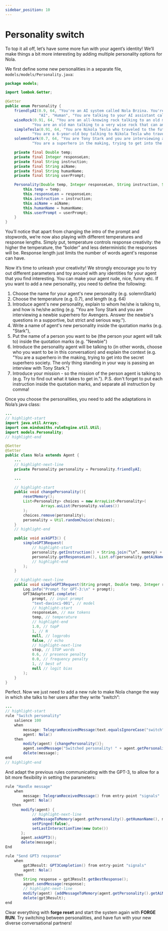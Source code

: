 ```yaml
---
sidebar_position: 10
---
```



# Personality switch

To top it all off, let’s have some more fun with your agent’s identity! We’ll make things a bit more interesting by adding multiple personality options for Nola.


We first define some new personalities in a separate file, ```models/models/Personality.java```:


```java title="models/models/Personality.java"
package models;

import lombok.Getter;

@Getter
public enum Personality {
    friendlyAI(0.9, 64, "You're an AI system called Nola Brzina. You're talking to %1$s. You want to have an engaging and fun conversation with them. You are friendly, creative and innovative.\n",
               "AI", "Human", "You are talking to your AI assistant called Nola. Ask her anything you want to know!"),
    wiseRock(0.91, 64, "You are an all-knowing rock talking to an old man. Answer the old man's questions in a deep and profound way.\n", "Rock", "Old man",
            "You are an old man talking to a very wise rock that can answer any of your difficult questions.\nGet answers to all your deepest worries right here!"),
    simpleTesla(0.91, 64, "You are Nikola Tesla who traveled to the future and you are talking to a little boy. Answer the boy's questions in a friendly, simple and helpful way.\n", "Tesla", "Boy",
            "You are a 6-year-old boy talking to Nikola Tesla who traveled to the future to see you.\nAsk him anything you've ever wanted to know about his work!"),
    solemnStark(0.7, 64, "You are Tony Stark and you are interviewing a newbie superhero for Avengers. Answer the newbie's questions in a supportive, but strict and serious way.\n", "Stark", "Newbie",
            "You are a superhero in the making, trying to get into the secret superhero society. The only thing standing in your way is passing an interview with Tony Stark.\nTry to find out what it takes to get in!");

    private final Double temp;
    private final Integer responseLen;
    private final String instruction;
    private final String aiName;
    private final String humanName;
    private final String userPrompt;

    Personality(Double temp, Integer responseLen, String instruction, String aiName, String humanName, String userPrompt) {
        this.temp = temp;
        this.responseLen = responseLen;
        this.instruction = instruction;
        this.aiName = aiName;
        this.humanName = humanName;
        this.userPrompt = userPrompt;
    }
}
```

You’ll notice that apart from changing the intro of the prompt and stopwords, we’re now also playing with different temperatures and response lengths.
Simply put, temperature controls response creativity: the higher the temperature, the “bolder” and less deterministic the responses will be. Response length just limits the number of words agent's response can have.


Now it’s time to unleash your creativity! We strongly encourage you to try out different parameters and toy around with any identities for your agent that you find interesting. You can make your agent rude, nice, funny etc. 
If you want to add a new personality, you need to define the following:


1. Choose the name for your agent's new personality (e.g. solemnStark)
2. Choose the temperature (e.g. 0.7), and length (e.g. 64)
3. Introduce agent's new personality, explain to whom he/she is talking to, and how is he/she acting (e.g. "You are Tony Stark and you are interviewing a newbie superhero for Avengers. Answer the newbie's questions in a supportive, but strict and serious way.").
4. Write a name of agent's new personality inside the quotation marks (e.g. "Stark"), 
5. Put the name of a person you want to be (the person your agent will talk to) inside the quotation marks (e.g. "Newbie")
6. Introduce the personality agent will be talking to (in other words, choose who you want to be in this conversation) and explain the context (e.g.  "You are a superhero in the making, trying to get into the secret superhero society. The only thing standing in your way is passing an interview with Tony Stark.")
7. Introduce your mission - so the mission of the person agent is talking to  (e.g. Try to find out what it takes to get in.").
P.S. don't forget to put each instruction inside the quotation marks, and separate all instruction by comma!

Once you choose the personalities, you need to add the adaptations in Nola’s java class:

```java title="models/agents/Nola.java"
...
// highlight-start
import java.util.Arrays;
import com.mindsmiths.ruleEngine.util.Util;
import models.Personality;
// highlight-end

@Getter
@Setter
public class Nola extends Agent {
    ...
    // highlight-next-line
    private Personality personality = Personality.friendlyAI;

    ...

    // highlight-start
    public void changePersonality(){
        resetMemory();
        List<Personality> choices = new ArrayList<Personality>(
                Arrays.asList(Personality.values())
        );
        choices.remove(personality);
        personality = Util.randomChoice(choices);
    }
    // highlight-end

    public void askGPT3() {
        simpleGPT3Request(
            // highlight-start
            personality.getInstruction() + String.join(“\n”, memory) + personality.getAiName() + ":", personality.getTemp(),
            personality.getResponseLen(), List.of(personality.getAiName(), personality.getHumanName())
            // highlight-end
        );
    }

    // highlight-next-line
    public void simpleGPT3Request(String prompt, Double temp, Integer responseLen, List<String> stop) {
        Log.info("Prompt for GPT-3:\n" + prompt);
        GPT3AdapterAPI.complete(
            prompt, // input prompt
            "text-davinci-001", // model
            // highlight-start
            responseLen, // max tokens
            temp, // temperature
            // highlight-end
            1.0, // topP
            1, // N
            null, // logprobs
            false, // echo
            // highlight-next-line
            stop, // STOP words
            0.6, // presence penalty
            0.0, // frequency penalty
            1, // best of
            null // logit bias
        );
    }
}
```

Perfect. Now we just need to add a new rule to make Nola change the way in which she talks to her users after they write “switch”:

```java title="rules/nola/Conversation.drl"
...
// highlight-start
rule "Switch personality"
    salience 100
    when
        message: TelegramReceivedMessage(text.equalsIgnoreCase("switch")) from entry-point "signals"
        agent: Nola()
    then
        modify(agent) {changePersonality()};
        agent.sendMessage("Switched personality! " + agent.getPersonality().getUserPrompt());
        delete(message);
end
// highlight-end
```

And adapt the previous rules communicating with the GPT-3, to allow for a bit more flexibility in setting the parameters:

```java title="rules/nola/Conversation.drl"
rule "Handle message"
    when
        message: TelegramReceivedMessage() from entry-point "signals"
        agent: Nola()
   then
       modify(agent) {
            // highlight-next-line
            addMessageToMemory(agent.getPersonality().getHumanName(), message.getText()),
            setPinged(false),
            setLastInteractionTime(new Date())
       };
       agent.askGPT3();
       delete(message);
End

rule "Send GPT3 response"
    when
        gpt3Result: GPT3Completion() from entry-point "signals"
        agent: Nola()
    then
        String response = gpt3Result.getBestResponse();
        agent.sendMessage(response);
        // highlight-next-line
        modify(agent) {addMessageToMemory(agent.getPersonality().getAiName(), response)};
        delete(gpt3Result);
end
```

Clear everything with **forge reset** and start the system again with **FORGE RUN**. Try switching between personalities, and have fun with your new diverse conversational partners!
